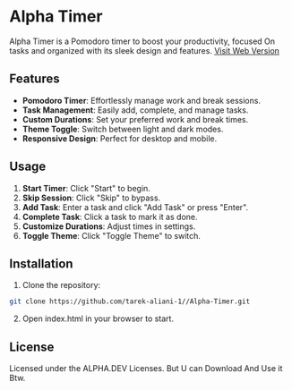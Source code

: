 # Alpha Timer

Alpha Timer is a Pomodoro timer to boost your productivity, focused On tasks and organized with its sleek design and features.
[Visit Web Version](https://tarek-alliani.github.io/Alpha-Timer/)

## Features

- **Pomodoro Timer**: Effortlessly manage work and break sessions.
- **Task Management**: Easily add, complete, and manage tasks.
- **Custom Durations**: Set your preferred work and break times.
- **Theme Toggle**: Switch between light and dark modes.
- **Responsive Design**: Perfect for desktop and mobile.

## Usage

1. **Start Timer**: Click "Start" to begin.
2. **Skip Session**: Click "Skip" to bypass.
3. **Add Task**: Enter a task and click "Add Task" or press "Enter".
4. **Complete Task**: Click a task to mark it as done.
5. **Customize Durations**: Adjust times in settings.
6. **Toggle Theme**: Click "Toggle Theme" to switch.

## Installation

1. Clone the repository:
```sh
git clone https://github.com/tarek-aliani-1//Alpha-Timer.git
```
2. Open index.html in your browser to start.

## License
Licensed under the ALPHA.DEV Licenses. But U can Download And Use it Btw.
